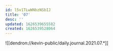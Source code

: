 ```yaml
---
id: l5v1TLwWNbzNSbIJ
title: '07'
desc: ''
updated: 1626539655582
created: 1626539528064
---
```


![[dendron://kevin-public/daily.journal.2021.07.*]]
